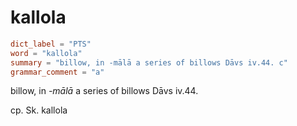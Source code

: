 # kallola

``` toml
dict_label = "PTS"
word = "kallola"
summary = "billow, in -mālā a series of billows Dāvs iv.44. c"
grammar_comment = "a"
```

billow, in *\-mālā* a series of billows Dāvs iv.44.

cp. Sk. kallola

